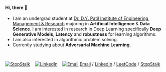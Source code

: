 #### Hi, there 👋


-  I am an undergrad student at [Dr. D.Y. Patil Institute of Engineering, Management & Research](https://www.dypiemr.ac.in/) majoring in **Artificial Intelligence** & **Data Science**. I am interested in research in Deep Learning specifically **Deep Generative Models**, **Latency** and **robustness** for learning algorithms.
-  I am also interested in algorithmic problem solving.
-  Currently studying about **Adversarial Machine Learning**.


&nbsp;

 [![StopStalk](https://user-images.githubusercontent.com/65327333/169532567-40144b7b-6387-4588-a127-c5113e94c173.png)](https://www.stopstalk.com/user/profile/unnum_sykar1709)   &nbsp;&nbsp;   [![LinkedIn](https://user-images.githubusercontent.com/65327333/169534362-2dcddeb7-c6b0-4211-84ad-6b181db1a290.png)](https://www.linkedin.com/in/unnumsykar/) &nbsp;&nbsp; [![Email](https://user-images.githubusercontent.com/65327333/169535597-a4efb73e-6778-448f-be09-f79b1a6db91c.png)](mailto:1709krsunny@gmail.com)
[Email](mailto:1709krsunny@gmail.com) / [LinkedIn](https://www.linkedin.com/in/unnumsykar/) / [LeetCode](https://leetcode.com/unnum_sykar1709/) / [StopStalk](https://www.stopstalk.com/user/profile/unnum_sykar1709)
